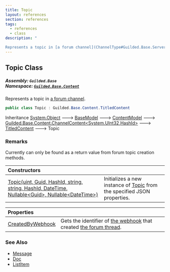 ```yaml
---
title: Topic
layout: references
section: references
tags:
  - references
  - class
description: "

Represents a topic in [a forum channel](ChannelType#Guilded.Base.Servers.ChannelType.Forums 'Guilded.Base.Servers.ChannelType.Forums')."
---
```


## Topic Class
##### **Assembly:** `Guilded.Base`<br/>**Namespace:** [`Guilded.Base.Content`](Guilded.Base.Content 'Guilded.Base.Content')

Represents a topic in [a forum channel](ChannelType#Guilded.Base.Servers.ChannelType.Forums 'Guilded.Base.Servers.ChannelType.Forums').

```csharp
public class Topic : Guilded.Base.Content.TitledContent
```

Inheritance [System.Object](https://docs.microsoft.com/en-us/dotnet/api/System.Object 'System.Object') &#129106; [BaseModel](BaseModel 'Guilded.Base.BaseModel') &#129106; [ContentModel](ContentModel 'Guilded.Base.ContentModel') &#129106; [Guilded.Base.Content.ChannelContent&lt;](ChannelContent_TId,TServer_ 'Guilded.Base.Content.ChannelContent<TId,TServer>')[System.UInt32](https://docs.microsoft.com/en-us/dotnet/api/System.UInt32 'System.UInt32')[,](ChannelContent_TId,TServer_ 'Guilded.Base.Content.ChannelContent<TId,TServer>')[HashId](HashId 'Guilded.Base.HashId')[&gt;](ChannelContent_TId,TServer_ 'Guilded.Base.Content.ChannelContent<TId,TServer>') &#129106; [TitledContent](TitledContent 'Guilded.Base.Content.TitledContent') &#129106; Topic

### Remarks
  
Currently can only be found as a return value from forum topic creation methods.

| Constructors | |
| :--- | :--- |
| [Topic(uint, Guid, HashId, string, string, HashId, DateTime, Nullable&lt;Guid&gt;, Nullable&lt;DateTime&gt;)](Topic.Topic(uint,Guid,HashId,string,string,HashId,DateTime,Nullable_Guid_,Nullable_DateTime_) 'Guilded.Base.Content.Topic.Topic(uint, Guid, Guilded.Base.HashId, string, string, Guilded.Base.HashId, System.DateTime, System.Nullable<Guid>, System.Nullable<System.DateTime>)') | Initializes a new instance of [Topic](Topic 'Guilded.Base.Content.Topic') from the specified JSON properties. |

| Properties | |
| :--- | :--- |
| [CreatedByWebhook](Topic.CreatedByWebhook 'Guilded.Base.Content.Topic.CreatedByWebhook') | Gets the identifier of [the webhook](Webhook 'Guilded.Base.Servers.Webhook') that created [the forum thread](Topic 'Guilded.Base.Content.Topic'). |

### See Also
- [Message](Message 'Guilded.Base.Content.Message')
- [Doc](Doc 'Guilded.Base.Content.Doc')
- [ListItem](ListItem 'Guilded.Base.Content.ListItem')
